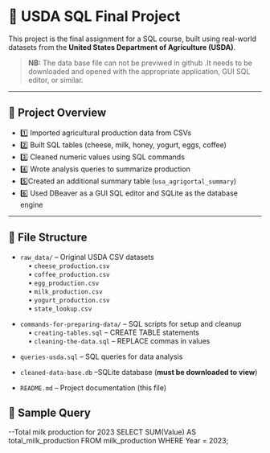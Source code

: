 # 🧮 USDA SQL Final Project

This project is the final assignment for a SQL course, built using real-world datasets from the **United States Department of Agriculture (USDA)**. 
> **NB:** The data base file can not be previwed in github .It needs to be downloaded and opened with the appropriate application, GUI SQL editor, or similar.

---

## 📁 Project Overview

- 1️⃣ Imported agricultural production data from CSVs
- 2️⃣ Built SQL tables (cheese, milk, honey, yogurt, eggs, coffee)
- 3️⃣ Cleaned numeric values using SQL commands
- 4️⃣ Wrote analysis queries to summarize production
- 5️⃣Created an additional summary table (`usa_agrigortal_summary`)
- 6️⃣ Used DBeaver as a GUI SQL editor and SQLite as the database engine

---

## 📂 File Structure
- `raw_data/` – Original USDA CSV datasets  
  &nbsp;&nbsp;&nbsp;&nbsp;• `cheese_production.csv`  
  &nbsp;&nbsp;&nbsp;&nbsp;• `coffee_production.csv`  
  &nbsp;&nbsp;&nbsp;&nbsp;• `egg_production.csv`  
  &nbsp;&nbsp;&nbsp;&nbsp;• `milk_production.csv`  
  &nbsp;&nbsp;&nbsp;&nbsp;• `yogurt_production.csv`  
  &nbsp;&nbsp;&nbsp;&nbsp;• `state_lookup.csv`

- `commands-for-preparing-data/` – SQL scripts for setup and cleanup  
  &nbsp;&nbsp;&nbsp;&nbsp;• `creating-tables.sql` – CREATE TABLE statements  
  &nbsp;&nbsp;&nbsp;&nbsp;• `cleaning-the-data.sql` – REPLACE commas in values

- `queries-usda.sql` – SQL queries for data analysis  
- `cleaned-data-base.db` –SQLite database (**must be downloaded to view**)  
- `README.md` – Project documentation (this file)

## 🧪 Sample Query
--Total milk production for 2023
SELECT SUM(Value) AS total_milk_production
FROM milk_production
WHERE Year = 2023;
